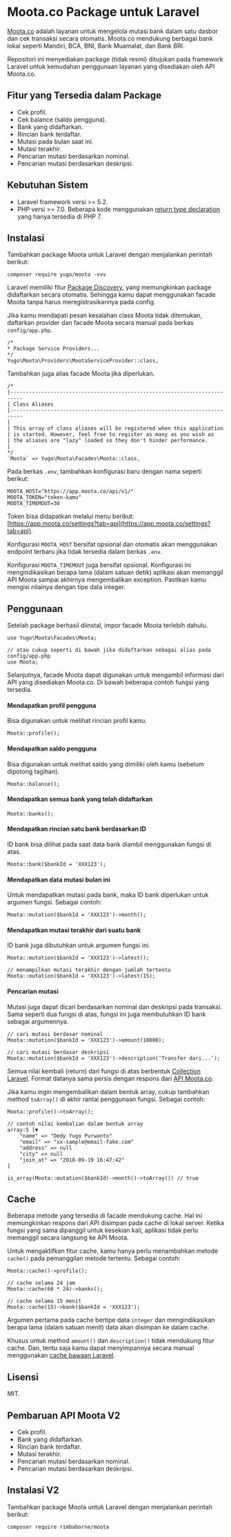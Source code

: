 
# Moota.co Package untuk Laravel
 
[Moota.co](https://moota.co) adalah layanan untuk mengelola mutasi bank dalam satu dasbor dan cek transaksi secara otomatis. Moota.co mendukung berbagai bank lokal seperti Mandiri, BCA, BNI, Bank Muamalat, dan Bank BRI.

Repositori ini menyediakan package (tidak resmi) ditujukan pada framework Laravel untuk kemudahan penggunaan layanan yang disediakan oleh API Moota.co.
 
## Fitur yang Tersedia dalam Package 

- Cek profil.
- Cek balance (saldo pengguna).
- Bank yang didaftarkan.
- Rincian bank terdaftar.
- Mutasi pada bulan saat ini.
- Mutasi terakhir.
- Pencarian mutasi berdasarkan nominal.
- Pencarian mutasi berdasarkan deskripsi.

## Kebutuhan Sistem

- Laravel framework versi >= 5.2.
- PHP versi >= 7.0. Beberapa kode menggunakan [return type declaration](http://php.net/manual/en/functions.returning-values.php#functions.returning-values.type-declaration) yang hanya tersedia di PHP 7.
 
## Instalasi

Tambahkan package Moota untuk Laravel dengan menjalankan perintah berikut:
  
```
composer require yugo/moota -vvv
```

Laravel memiliki fitur [Package Discovery](https://laravel.com/docs/5.7/packages#package-discovery), yang memungkinkan package didaftarkan secara otomatis. Sehingga kamu dapat menggunakan facade Moota tanpa harus meregistrasikannya pada config.

Jika kamu mendapati pesan kesalahan class Moota tidak ditemukan, daftarkan provider dan facade Moota secara manual pada berkas `config/app.php`.

```
/*
* Package Service Providers...
*/
Yugo\Moota\Providers\MootaServiceProvider::class,
```

Tambahkan juga alias facade Moota jika diperlukan.

```
/*
|--------------------------------------------------------------------------
| Class Aliases
|--------------------------------------------------------------------------
|
| This array of class aliases will be registered when this application
| is started. However, feel free to register as many as you wish as
| the aliases are "lazy" loaded so they don't hinder performance.
|
*/
`Moota` => Yugo\Moota\Facades\Moota::class,
```
 
Pada berkas `.env`, tambahkan konfigurasi baru dengan nama seperti berikut:  

```
MOOTA_HOST="https://app.moota.co/api/v1/"
MOOTA_TOKEN="token-kamu"
MOOTA_TIMEMOUT=30
```  

Token bisa didapatkan melalui menu berikut: [https://app.moota.co/settings?tab=api](https://app.moota.co/settings?tab=api).  

Konfigurasi `MOOTA_HOST` bersifat opsional dan otomatis akan menggunakan endpoint terbaru jika tidak tersedia dalam berkas `.env`.

Konfigurasi `MOOTA_TIMEMOUT` juga bersifat opsional. Konfigurasi ini mengindikasikan berapa lama (dalam satuan detik) aplikasi akan memanggil API Moota sampai akhirnya mengembalikan exception. Pastikan kamu mengisi nilainya dengan tipe data integer.

## Penggunaan  

Setelah package berhasil diinstal, impor facade Moota terlebih dahulu.  

```
use Yugo\Moota\Facades\Moota;

// atau cukup seperti di bawah jika didaftarkan sebagai alias pada config/app.php
use Moota;
```  

Selanjutnya, facade Moota dapat digunakan untuk mengambil informasi dari API yang disediakan Moota.co. Di bawah beberapa contoh fungsi yang tersedia.  

#### Mendapatkan profil pengguna

Bisa digunakan untuk melihat rincian profil kamu.

```
Moota::profile();
```  

#### Mendapatkan saldo pengguna

Bisa digunakan untuk melihat saldo yang dimiliki oleh kamu (sebelum dipotong tagihan).

```
Moota::balance();
```  

#### Mendapatkan semua bank yang telah didaftarkan

```
Moota::banks();
```  

#### Mendapatkan rincian satu bank berdasarkan ID
ID bank bisa dilihat pada saat data bank diambil menggunakan fungsi di atas.  

```
Moota::bank($bankId = 'XXX123');
```  

#### Mendapatkan data mutasi bulan ini

Untuk mendapatkan mutasi pada bank, maka ID bank diperlukan untuk argumen fungsi. Sebagai contoh:  

```
Moota::mutation($bankId = 'XXX123')->month();
```  

#### Mendapatkan mutasi terakhir dari suatu bank

ID bank juga dibutuhkan untuk argumen fungsi ini. 

```
Moota::mutation($bankId = 'XXX123')->latest();
  
// menampilkan mutasi terakhir dengan jumlah tertentu
Moota::mutation($bankId = 'XXX123')->latest(15);
```  

#### Pencarian mutasi

Mutasi juga dapat dicari berdasarkan nominal dan deskripsi pada transaksi. Sama seperti dua fungsi di atas, fungsi ini juga membutuhkan ID bank sebagai argumennya.  

```
// cari mutasi berdasar nominal
Moota::mutation($bankId = 'XXX123')->amount(10000);  

// cari mutasi berdasar deskripsi
Moota::mutation($bankId = 'XXX123')->description('Transfer dari...');
```  

Semua nilai kembali (return) dari fungsi di atas berbentuk [Collection Laravel](https://laravel.com/docs/5.7/collections). Format datanya sama persis dengan respons dari [API Moota.co](https://app.moota.co/developer/docs).

Jika kamu ingin mengembalikan dalam bentuk array, cukup tambahkan method `toArray()` di akhir rantai penggunaan fungsi. Sebagai contoh:  

```
Moota::profile()->toArray();  

// contoh nilai kembalian dalam bentuk array
array:5 [▼
    "name" => "Dedy Yugo Purwanto"
    "email" => "xx-sample@email-fake.com"
    "address" => null
    "city" => null
    "join_at" => "2018-09-19 16:47:42"
]

is_array(Moota::mutation($bankId)->month()->toArray()) // true
```

## Cache

Beberapa metode yang tersedia di facade mendukung cache. Hal ini memungkinkan respons dari API disimpan pada cache di lokal server. Ketika fungsi yang sama dipanggil untuk kesekian kali, aplikasi tidak perlu memanggil secara langsung ke API Moota.

Untuk mengaktifkan fitur cache, kamu hanya perlu menambahkan metode `cache()` pada pemanggilan metode tertentu. Sebagai contoh:

```
Moota::cache()->profile();

// cache selama 24 jam
Moota::cache(60 * 24)->banks();

// cache selama 15 menit
Moota::cache(15)->bank($bankId = 'XXX123');
```

Argumen pertama pada cache bertipe data `integer` dan mengindikasikan berapa lama (dalam satuan menit) data akan disimpan ke dalam cache.

Khusus untuk method `amount()` dan `description()` tidak mendukung fitur cache. Dan, tentu saja kamu dapat menyimpannya secara manual menggunakan [cache bawaan Laravel](https://laravel.com/docs/5.6/cache).
 
## Lisensi  

MIT.

## Pembaruan API Moota V2 

- Cek profil.
- Bank yang didaftarkan.
- Rincian bank terdaftar.
- Mutasi terakhir.
- Pencarian mutasi berdasarkan nominal.
- Pencarian mutasi berdasarkan deskripsi.

## Instalasi V2

Tambahkan package Moota untuk Laravel dengan menjalankan perintah berikut:
  
```
composer require rimbaborne/moota
```